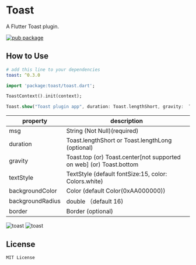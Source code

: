 # Toast

A Flutter Toast plugin.


[![pub package](https://img.shields.io/pub/v/toast.svg)](https://pub.dev/packages/toast)



## How to Use

```yaml
# add this line to your dependencies
toast: ^0.3.0
```

```dart
import 'package:toast/toast.dart';
```

```dart
ToastContext().init(context);
```

```dart
Toast.show("Toast plugin app", duration: Toast.lengthShort, gravity:  Toast.bottom);
```

property | description
--------|------------
msg | String (Not Null)(required)
duration| Toast.lengthShort or Toast.lengthLong (optional)
gravity | Toast.top (or) Toast.center[not supported on web] (or) Toast.bottom
textStyle | TextStyle (default fontSize:15, color: Colors.white)
backgroundColor | Color (default Color(0xAA000000))
backgroundRadius | double （default 16)
border| Border (optional)


![toast](https://github.com/huclengyue/FlutterToast/blob/master/screenshot/141107.png)
![toast](https://github.com/huclengyue/FlutterToast/blob/master/screenshot/141134.png)


## License

    MIT License

